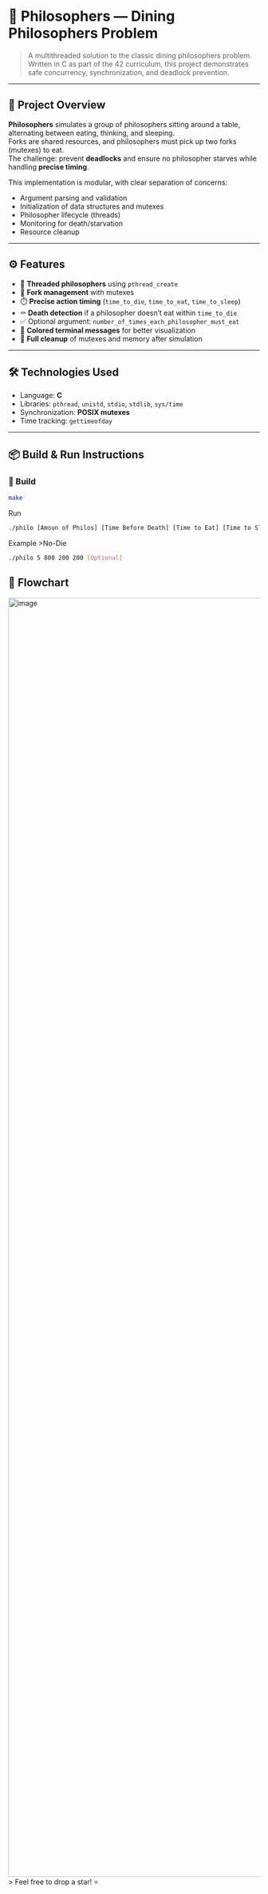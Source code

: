 # 🍝 Philosophers — Dining Philosophers Problem

> A multithreaded solution to the classic dining philosophers problem.  
> Written in C as part of the 42 curriculum, this project demonstrates safe concurrency, synchronization, and deadlock prevention.

---

## 📜 Project Overview

**Philosophers** simulates a group of philosophers sitting around a table, alternating between eating, thinking, and sleeping.  
Forks are shared resources, and philosophers must pick up two forks (mutexes) to eat.  
The challenge: prevent **deadlocks** and ensure no philosopher starves while handling **precise timing**.

This implementation is modular, with clear separation of concerns:
- Argument parsing and validation
- Initialization of data structures and mutexes
- Philosopher lifecycle (threads)
- Monitoring for death/starvation
- Resource cleanup

---

## ⚙️ Features

- 🧵 **Threaded philosophers** using `pthread_create`
- 🍴 **Fork management** with mutexes
- ⏱️ **Precise action timing** (`time_to_die`, `time_to_eat`, `time_to_sleep`)
- ⚰️ **Death detection** if a philosopher doesn’t eat within `time_to_die`
- ✅ Optional argument: `number_of_times_each_philosopher_must_eat`
- 🎨 **Colored terminal messages** for better visualization
- 🧼 **Full cleanup** of mutexes and memory after simulation

---

## 🛠️ Technologies Used

- Language: **C**
- Libraries: `pthread`, `unistd`, `stdio`, `stdlib`, `sys/time`
- Synchronization: **POSIX mutexes**
- Time tracking: `gettimeofday`

---

## 📦 Build & Run Instructions

### 🧰 Build
```bash
make
```

Run
```bash
./philo [Amoun of Philos] [Time Before Death] [Time to Eat] [Time to Sleep] ([Amount of Meals])
```
Example >No-Die
```bash
./philo 5 800 200 200 [Optional]
```

## 🔀 Flowchart
<img width="1290" height="2560" alt="image" src="https://github.com/user-attachments/assets/04608fa4-62e1-484d-8e7b-31bef9c1cdcc" />
> Feel free to drop a star! ⭐️
